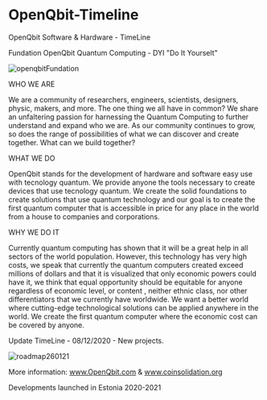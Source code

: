 # OpenQbit-Timeline
OpenQbit Software &amp; Hardware - TimeLine

Fundation OpenQbit
Quantum Computing - DYI "Do It Yourselt"

![openqbitFundation](https://user-images.githubusercontent.com/60530547/88495808-a89f5800-cf80-11ea-989b-ad1dfbeaf1a6.png)

 WHO WE ARE

We are a community of researchers, engineers, scientists, designers, physic, makers, and more. The one thing we all have in common? We share an unfaltering passion for harnessing the Quantum Computing to further understand and expand who we are. As our community continues to grow, so does the range of possibilities of what we can discover and create together. What can we build together?

 WHAT WE DO

OpenQbit stands for the development of hardware and software easy use with tecnology quantum. We provide anyone the tools necessary to create devices that use tecnology quantum. We create the solid foundations to create solutions that use quantum technology and our goal is to create the first quantum computer that is accessible in price for any place in the world from a house to companies and corporations.

 WHY WE DO IT

Currently quantum computing has shown that it will be a great help in all sectors of the world population. However, this technology has very high costs, we speak that currently the quantum computers created exceed millions of dollars and that it is visualized that only economic powers could have it, we think that equal opportunity should be equitable for anyone regardless of economic level, or content , neither ethnic class, nor other differentiators that we currently have worldwide. We want a better world where cutting-edge technological solutions can be applied anywhere in the world. We create the first quantum computer where the economic cost can be covered by anyone.

Update TimeLine - 08/12/2020 - New projects.

![roadmap260121](https://user-images.githubusercontent.com/74171247/105927932-945d1600-600a-11eb-88d2-b0799cc96cf5.png)

More information:
www.OpenQbit.com & www.coinsolidation.org

Developments launched in Estonia 2020-2021
